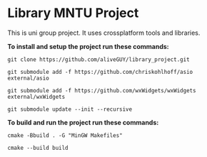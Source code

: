 # Library MNTU Project

This is uni group project. It uses crossplatform tools and libraries. 

**To install and setup the project run these commands:**

`
git clone https://github.com/aliveGUY/library_project.git
`

`
git submodule add -f https://github.com/chriskohlhoff/asio external/asio
`

`
 git submodule add -f https://github.com/wxWidgets/wxWidgets external/wxWidgets
`

`
git submodule update --init --recursive
`

**To build and run the project run these commands:**

`
cmake -Bbuild . -G "MinGW Makefiles"
`

`
cmake --build build
`

